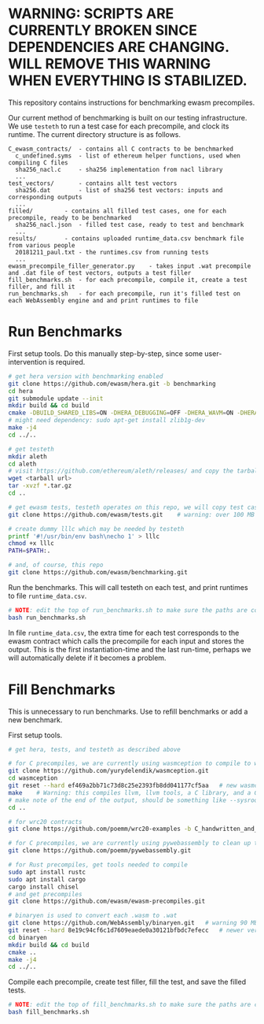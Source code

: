 


# WARNING: SCRIPTS ARE CURRENTLY BROKEN SINCE DEPENDENCIES ARE CHANGING. WILL REMOVE THIS WARNING WHEN EVERYTHING IS STABILIZED.


This repository contains instructions for benchmarking ewasm precompiles.

Our current method of benchmarking is built on our testing infrastructure. We use `testeth` to run a test case for each precompile, and clock its runtime. The current directory structure is as follows.

```
C_ewasm_contracts/	- contains all C contracts to be benchmarked
  c_undefined.syms	- list of ethereum helper functions, used when compiling C files
  sha256_nacl.c		- sha256 implementation from nacl library
  ...
test_vectors/		- contains allt test vectors
  sha256.dat		- list of sha256 test vectors: inputs and corresponding outputs
  ...
filled/			- contains all filled test cases, one for each precompile, ready to be benchmarked
  sha256_nacl.json	- filled test case, ready to test and benchmark
  ...
results/		- contains uploaded runtime_data.csv benchmark file from various people
  20181211_paul.txt	- the runtimes.csv from running tests
  ...
ewasm_precompile_filler_generator.py	- takes input .wat precompile and .dat file of test vectors, outputs a test filler
fill_benchmarks.sh  - for each precompile, compile it, create a test filler, and fill it
run_benchmarks.sh   - for each precompile, run it's filled test on each WebAssembly engine and and print runtimes to file
```




# Run Benchmarks

First setup tools. Do this manually step-by-step, since some user-intervention is required.

```sh
# get hera version with benchmarking enabled
git clone https://github.com/ewasm/hera.git -b benchmarking
cd hera
git submodule update --init
mkdir build && cd build
cmake -DBUILD_SHARED_LIBS=ON -DHERA_DEBUGGING=OFF -DHERA_WAVM=ON -DHERA_WABT=ON ..
# might need dependency: sudo apt-get install zlib1g-dev
make -j4
cd ../..

# get testeth
mkdir aleth
cd aleth
# visit https://github.com/ethereum/aleth/releases/ and copy the tarball url for your system (linux or darwin)
wget <tarball url> 
tar -xvzf *.tar.gz
cd ..

# get ewasm tests, testeth operates on this repo, we will copy test cases into here for benchmarking
git clone https://github.com/ewasm/tests.git	# warning: over 100 MB

# create dummy lllc which may be needed by testeth
printf '#!/usr/bin/env bash\necho 1' > lllc
chmod +x lllc
PATH=$PATH:.

# and, of course, this repo
git clone https://github.com/ewasm/benchmarking.git
```

Run the benchmarks. This will call testeth on each test, and print runtimes to file `runtime_data.csv`.

```sh
# NOTE: edit the top of run_benchmarks.sh to make sure the paths are correct
bash run_benchmarks.sh
```

In file `runtime_data.csv`, the extra time for each test corresponds to the ewasm contract which calls the precompile for each input and stores the output. This is the first instantiation-time and the last run-time, perhaps we will automatically delete if it becomes a problem.







# Fill Benchmarks

This is unnecessary to run benchmarks. Use to refill benchmarks or add a new benchmark.

First setup tools.

```sh
# get hera, tests, and testeth as described above

# for C precompiles, we are currently using wasmception to compile to wasm
git clone https://github.com/yurydelendik/wasmception.git
cd wasmception
git reset --hard ef469a2bb71c73d8c25e2393fb8dd041177cf5aa	# new wasmception outputs wasm with imports like __syscall1, so use old wasmception for now
make	# Warning: this compiles llvm, llvm tools, a C library, and a C++ library. Requires lots of internet bandwidth, RAM, disk-space, and one hour compiling on a mid-level laptop.
# make note of the end of the output, should be something like --sysroot=/home/user/repos/benchmarking/wasmception/sysroot
cd ..

# for wrc20 contracts
git clone https://github.com/poemm/wrc20-examples -b C_handwritten_and_tester

# for C precompiles, we are currently using pywebassembly to clean up the wasm
git clone https://github.com/poemm/pywebassembly.git

# for Rust precompiles, get tools needed to compile
sudo apt install rustc
sudo apt install cargo
cargo install chisel
# and get precompiles
git clone https://github.com/ewasm/ewasm-precompiles.git

# binaryen is used to convert each .wasm to .wat
git clone https://github.com/WebAssembly/binaryen.git	# warning 90 MB, can also download precompiled binaries which are 15 MB
git reset --hard 8e19c94cf6c1d7609eaede0a30121bfbdc7efecc	# newer versions of binaryen cause errors, use older version for now
cd binaryen
mkdir build && cd build
cmake ..
make -j4
cd ../..
```

Compile each precompile, create test filler, fill the test, and save the filled tests.

```sh
# NOTE: edit the top of fill_benchmarks.sh to make sure the paths are correct
bash fill_benchmarks.sh
```

